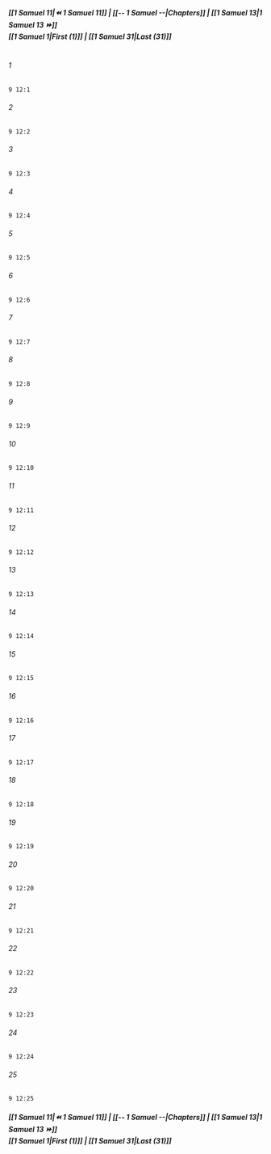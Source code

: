 
##### **[[1 Samuel 11|⏪ 1 Samuel 11]] | [[-- 1 Samuel --|Chapters]] | [[1 Samuel 13|1 Samuel 13 ⏩]]**<br>**[[1 Samuel 1|First (1)]] | [[1 Samuel 31|Last (31)]]**<br><br>

###### 1
``` verse
9 12:1
```
###### 2
``` verse
9 12:2
```
###### 3
``` verse
9 12:3
```
###### 4
``` verse
9 12:4
```
###### 5
``` verse
9 12:5
```
###### 6
``` verse
9 12:6
```
###### 7
``` verse
9 12:7
```
###### 8
``` verse
9 12:8
```
###### 9
``` verse
9 12:9
```
###### 10
``` verse
9 12:10
```
###### 11
``` verse
9 12:11
```
###### 12
``` verse
9 12:12
```
###### 13
``` verse
9 12:13
```
###### 14
``` verse
9 12:14
```
###### 15
``` verse
9 12:15
```
###### 16
``` verse
9 12:16
```
###### 17
``` verse
9 12:17
```
###### 18
``` verse
9 12:18
```
###### 19
``` verse
9 12:19
```
###### 20
``` verse
9 12:20
```
###### 21
``` verse
9 12:21
```
###### 22
``` verse
9 12:22
```
###### 23
``` verse
9 12:23
```
###### 24
``` verse
9 12:24
```
###### 25
``` verse
9 12:25
```

##### **[[1 Samuel 11|⏪ 1 Samuel 11]] | [[-- 1 Samuel --|Chapters]] | [[1 Samuel 13|1 Samuel 13 ⏩]]**<br>**[[1 Samuel 1|First (1)]] | [[1 Samuel 31|Last (31)]]**

